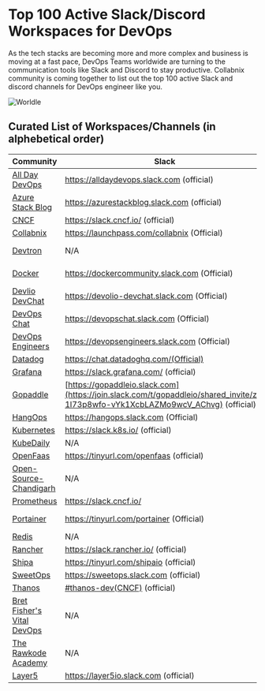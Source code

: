 # Top 100 Active Slack/Discord Workspaces for DevOps 

As the tech stacks are becoming more and more complex and business is moving at a fast pace, DevOps Teams worldwide are turning to the communication tools like Slack and Discord to stay productive. Collabnix community is coming together to list out the top 100 active Slack and discord channels for DevOps engineer like you.

![Worldle](devopschatroom.png)

## Curated List of Workspaces/Channels (in alphebetical order)

| Community  | Slack | Discord |
| ------------- | ------------- | ------------- | 
| [All Day DevOps](https://www.alldaydevops.com) | https://alldaydevops.slack.com (official) | N/A |
| [Azure Stack Blog]() | https://azurestackblog.slack.com (official) | N/A |
| [CNCF](https://cncf.io) | https://slack.cncf.io/ (official) | N/A |
| [Collabnix](https://www.collabnix.com) | https://launchpass.com/collabnix (Official) | [Official Discord](https://discord.gg/9YCEye6E4M) |
| [Devtron](https://devtron.ai/) | N/A | https://discord.com/invite/jsRG5qx2gp (Official) |
| [Docker](https://docker.com)   | https://dockercommunity.slack.com (Official)  | https://discord.gg/CVBzBtdY (Unofficial) |
| [Devlio DevChat]() | https://devolio-devchat.slack.com (Official) | N/A | 
| [DevOps Chat](https://devopschat.co) | https://devopschat.slack.com (Official) | N/A | 
| [DevOps Engineers](https://www.devopsengineers.com) | https://devopsengineers.slack.com (Official) | N/A | 
| [Datadog](https://www.datadoghq.com/) | https://chat.datadoghq.com/(Official) | N/A |
| [Grafana](https://grafana.com) | https://slack.grafana.com/ (official) | N/A |
| [Gopaddle](https://gopaddle.io/) | [https://gopaddleio.slack.com](https://join.slack.com/t/gopaddleio/shared_invite/zt-1l73p8wfo-vYk1XcbLAZMo9wcV_AChvg) (official) | N/A |
| [HangOps]() | https://hangops.slack.com (Official) | N/A | 
| [Kubernetes](https://www.kubernetes.dev/)  | https://slack.k8s.io/ (official)  | N/A |
| [KubeDaily](https://www.kubedaily.live) | N/A | https://discord.gg/rEvr7vq (official) | 
| [OpenFaas](https://openfaas.com) | https://tinyurl.com/openfaas (official) | N/A |
| [Open-Source-Chandigarh]() | N/A | https://discord.gg/Q9gSAZDpNq (official) |
| [Prometheus](https://prometheus.io/) |  https://slack.cncf.io/ | N/A |
| [Portainer](https://portainer.io) | https://tinyurl.com/portainer (Official) | https://discord.com/invite/j8fVken (Official) |
| [Redis](https://developer.redis.com) | N/A | https://discord.gg/redis (Official)|
| [Rancher](https://rancher.com) | https://slack.rancher.io/ (official) | N/A |
| [Shipa](https://shipa.io) | https://tinyurl.com/shipaio (official) | N/A |
| [SweetOps](https://sweetops.com) | https://sweetops.slack.com (official) | N/A | 
| [Thanos](https://thanos.io) | [#thanos-dev(CNCF)](https://slack.cncf.io/) (official) | N/A | 
| [Bret Fisher's Vital DevOps](https://devops.fan) | N/A | https://discord.gg/CXvdcE66vw |
| [The Rawkode Academy ](https://discord.gg/f4FBMcH8) | N/A | https://discord.gg/f4FBMcH8 | 
| [Layer5](https://layer5.io/) | https://layer5io.slack.com (official) | N/A |
